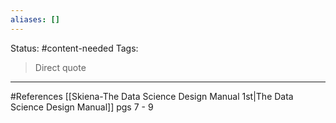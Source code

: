```yaml
---
aliases: []
---
```

Status: #content-needed
Tags: 

>Direct quote


___
#References
[[Skiena-The Data Science  Design Manual 1st|The Data Science Design Manual]] pgs 7 - 9